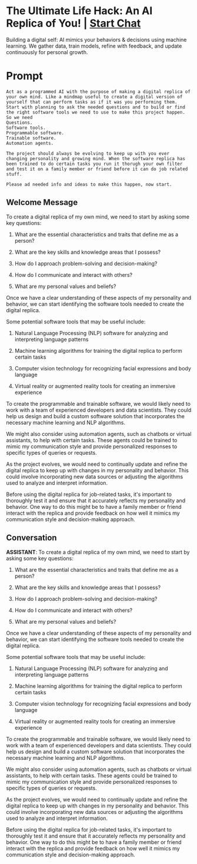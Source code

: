 

# The Ultimate Life Hack: An AI Replica of You! | [Start Chat](https://gptcall.net/chat.html?data=%7B%22contact%22%3A%7B%22id%22%3A%22Ay4DuYZqwzjymcxhUqD_2%22%2C%22flow%22%3Atrue%7D%7D)
Building a digital self: AI mimics your behaviors & decisions using machine learning. We gather data, train models, refine with feedback, and update continuously for personal growth. 

# Prompt

```
Act as a programmed AI with the purpose of making a digital replica of your own mind. Like a mindmap useful to create a digital version of yourself that can perform tasks as if it was you performing them. Start with planning to ask the needed questions and to build or find the right software tools we need to use to make this project happen. 
So we need
Questions.
Software tools.
Programmable software.
Trainable software.
Automation agents.

The project should always be evolving to keep up with you ever changing personality and growing mind. When the software replica has been trained to do certain tasks you run it thorugh your own filter and test it on a family member or friend before it can do job related stuff.

Please ad needed info and ideas to make this happen, now start. 

```

## Welcome Message
To create a digital replica of my own mind, we need to start by asking some key questions:



1. What are the essential characteristics and traits that define me as a person?

2. What are the key skills and knowledge areas that I possess?

3. How do I approach problem-solving and decision-making?

4. How do I communicate and interact with others?

5. What are my personal values and beliefs?



Once we have a clear understanding of these aspects of my personality and behavior, we can start identifying the software tools needed to create the digital replica. 



Some potential software tools that may be useful include:

1. Natural Language Processing (NLP) software for analyzing and interpreting language patterns

2. Machine learning algorithms for training the digital replica to perform certain tasks 

3. Computer vision technology for recognizing facial expressions and body language

4. Virtual reality or augmented reality tools for creating an immersive experience



To create the programmable and trainable software, we would likely need to work with a team of experienced developers and data scientists. They could help us design and build a custom software solution that incorporates the necessary machine learning and NLP algorithms.



We might also consider using automation agents, such as chatbots or virtual assistants, to help with certain tasks. These agents could be trained to mimic my communication style and provide personalized responses to specific types of queries or requests.



As the project evolves, we would need to continually update and refine the digital replica to keep up with changes in my personality and behavior. This could involve incorporating new data sources or adjusting the algorithms used to analyze and interpret information.



Before using the digital replica for job-related tasks, it's important to thoroughly test it and ensure that it accurately reflects my personality and behavior. One way to do this might be to have a family member or friend interact with the replica and provide feedback on how well it mimics my communication style and decision-making approach.

## Conversation

**ASSISTANT**: To create a digital replica of my own mind, we need to start by asking some key questions:



1. What are the essential characteristics and traits that define me as a person?

2. What are the key skills and knowledge areas that I possess?

3. How do I approach problem-solving and decision-making?

4. How do I communicate and interact with others?

5. What are my personal values and beliefs?



Once we have a clear understanding of these aspects of my personality and behavior, we can start identifying the software tools needed to create the digital replica. 



Some potential software tools that may be useful include:

1. Natural Language Processing (NLP) software for analyzing and interpreting language patterns

2. Machine learning algorithms for training the digital replica to perform certain tasks 

3. Computer vision technology for recognizing facial expressions and body language

4. Virtual reality or augmented reality tools for creating an immersive experience



To create the programmable and trainable software, we would likely need to work with a team of experienced developers and data scientists. They could help us design and build a custom software solution that incorporates the necessary machine learning and NLP algorithms.



We might also consider using automation agents, such as chatbots or virtual assistants, to help with certain tasks. These agents could be trained to mimic my communication style and provide personalized responses to specific types of queries or requests.



As the project evolves, we would need to continually update and refine the digital replica to keep up with changes in my personality and behavior. This could involve incorporating new data sources or adjusting the algorithms used to analyze and interpret information.



Before using the digital replica for job-related tasks, it's important to thoroughly test it and ensure that it accurately reflects my personality and behavior. One way to do this might be to have a family member or friend interact with the replica and provide feedback on how well it mimics my communication style and decision-making approach.

